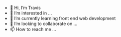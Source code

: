 - 👋 Hi, I’m Travis
- 👀 I’m interested in ...
- 🌱 I’m currently learning front end web development
- 💞️ I’m looking to collaborate on ...
- 📫 How to reach me ...

<!---
tchan20098/tchan20098 is a ✨ special ✨ repository because its `README.md` (this file) appears on your GitHub profile.
You can click the Preview link to take a look at your changes.
--->
